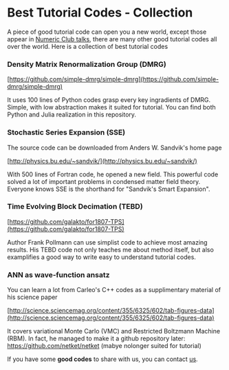 # Best Tutorial Codes - Collection
A piece of good tutorial code can open you a new world, except those appear in [Numeric Club talks](/talks/archive/), there are many other good tutorial codes all over the world.
Here is a collection of best tutorial codes

### Density Matrix Renormalization Group (DMRG)
[https://github.com/simple-dmrg/simple-dmrg](https://github.com/simple-dmrg/simple-dmrg)

It uses 100 lines of Python codes grasp every key ingradients of DMRG.
Simple, with low abstraction makes it suited for tutorial.
You can find both Python and Julia realization in this repository.

### Stochastic Series Expansion (SSE)
The source code can be downloaded from Anders W. Sandvik's home page

[http://physics.bu.edu/~sandvik/](http://physics.bu.edu/~sandvik/)

With 500 lines of Fortran code, he opened a new field. This powerful code solved a lot of important problems in condensed matter field theory.
Everyone knows SSE is the shorthand for "Sandvik's Smart Expansion".

### Time Evolving Block Decimation (TEBD)
[https://github.com/galakto/for1807-TPS](https://github.com/galakto/for1807-TPS)

Author Frank Pollmann can use simplist code to achieve most amazing results.
His TEBD code not only teaches me about method itself, but also examplifies a good way to write easy to understand tutorial codes.

### ANN as wave-function ansatz
You can learn a lot from Carleo's C++ codes as a supplimentary material of his science paper

[http://science.sciencemag.org/content/355/6325/602/tab-figures-data](http://science.sciencemag.org/content/355/6325/602/tab-figures-data)

It covers variational Monte Carlo (VMC) and Restricted Boltzmann Machine (RBM).
In fact, he managed to make it a github repository later: https://github.com/netket/netket (mabye nolonger suited for tutorial)

If you have some **good codes** to share with us, you can contact [us](mailto:cacate0129@gmail.com).
